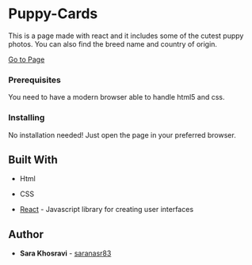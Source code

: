 # Puppy-Cards

This is a page made with react and it includes some of the cutest puppy photos. You can also find the breed name and country of origin.

[Go to Page]()


### Prerequisites

You need to have a modern browser able to handle html5 and css. 

### Installing

No installation needed! Just open the page in your preferred browser.

## Built With

* Html

* CSS

* [React](https://reactjs.org/) - Javascript library for creating user interfaces

## Author

* **Sara Khosravi** - [saranasr83](https://github.com/saranasr83)